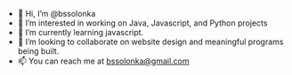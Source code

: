 - 👋 Hi, I’m @bssolonka
- 👀 I’m interested in working on Java, Javascript, and Python projects
- 🌱 I’m currently learning javascript.
- 💞️ I’m looking to collaborate on website design and meaningful programs being built.
- 📫 You can reach me at bssolonka@gmail.com

<!---
bssolonka/bssolonka is a ✨ special ✨ repository because its `README.md` (this file) appears on your GitHub profile.
You can click the Preview link to take a look at your changes.
--->
